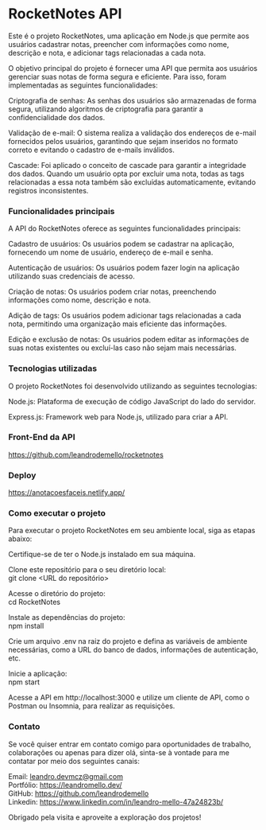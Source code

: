 # RocketNotes API 

Este é o projeto RocketNotes, uma aplicação em Node.js que permite aos usuários cadastrar notas, preencher com informações como nome, descrição e nota, e adicionar tags relacionadas a cada nota.

O objetivo principal do projeto é fornecer uma API que permita aos usuários gerenciar suas notas de forma segura e eficiente. Para isso, foram implementadas as seguintes funcionalidades:

Criptografia de senhas: As senhas dos usuários são armazenadas de forma segura, utilizando algoritmos de criptografia para garantir a confidencialidade dos dados.

Validação de e-mail: O sistema realiza a validação dos endereços de e-mail fornecidos pelos usuários, garantindo que sejam inseridos no formato correto e evitando o cadastro de e-mails inválidos.

Cascade: Foi aplicado o conceito de cascade para garantir a integridade dos dados. Quando um usuário opta por excluir uma nota, todas as tags relacionadas a essa nota também são excluídas automaticamente, evitando registros inconsistentes.

### Funcionalidades principais

A API do RocketNotes oferece as seguintes funcionalidades principais:

Cadastro de usuários: Os usuários podem se cadastrar na aplicação, fornecendo um nome de usuário, endereço de e-mail e senha.

Autenticação de usuários: Os usuários podem fazer login na aplicação utilizando suas credenciais de acesso.

Criação de notas: Os usuários podem criar notas, preenchendo informações como nome, descrição e nota.

Adição de tags: Os usuários podem adicionar tags relacionadas a cada nota, permitindo uma organização mais eficiente das informações.

Edição e exclusão de notas: Os usuários podem editar as informações de suas notas existentes ou excluí-las caso não sejam mais necessárias.

### Tecnologias utilizadas

O projeto RocketNotes foi desenvolvido utilizando as seguintes tecnologias:

Node.js: Plataforma de execução de código JavaScript do lado do servidor.

Express.js: Framework web para Node.js, utilizado para criar a API.

### Front-End da API </br>
https://github.com/leandrodemello/rocketnotes

### Deploy
https://anotacoesfaceis.netlify.app/

### Como executar o projeto

Para executar o projeto RocketNotes em seu ambiente local, siga as etapas abaixo:

Certifique-se de ter o Node.js instalado em sua máquina.

Clone este repositório para o seu diretório local: </br>
git clone <URL do repositório>

Acesse o diretório do projeto:</br>
cd RocketNotes

Instale as dependências do projeto:</br>
npm install

Crie um arquivo .env na raiz do projeto e defina as variáveis de ambiente necessárias, como a URL do banco de dados, informações de autenticação, etc.

Inicie a aplicação:</br>
npm start

Acesse a API em http://localhost:3000 e utilize um cliente de API, como o Postman ou Insomnia, para realizar as requisições.

### Contato
Se você quiser entrar em contato comigo para oportunidades de trabalho, colaborações ou apenas para dizer olá, sinta-se à vontade para me contatar por meio dos seguintes canais:

Email: leandro.devmcz@gmail.com </br>
Portfólio: https://leandromello.dev/ </br>
GitHub: https://github.com/leandrodemello </br>
Linkedin: https://www.linkedin.com/in/leandro-mello-47a24823b/

Obrigado pela visita e aproveite a exploração dos projetos!
